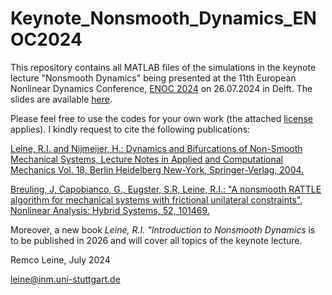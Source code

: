 # Keynote_Nonsmooth_Dynamics_ENOC2024

This repository contains all MATLAB files of the simulations in the keynote lecture "Nonsmooth Dynamics" being presented at the 11th European Nonlinear Dynamics Conference, [ENOC 2024](https://enoc24.dryfta.com/) on 26.07.2024 in Delft. The slides are available [here](https://github.com/rleine/Keynote_Nonsmooth_Dynamics_ENOC2024/blob/e18074d49e25af3a88f3b7d47dc301cd00f51257/Leine%20-%20Nonsmooth%20Dynamics%20-%20Keynote%20ENOC%202024.pdf).

Please feel free to use the codes for your own work (the attached [license](https://github.com/rleine/Keynote_Nonsmooth_Dynamics_ENOC2024/blob/main/license.txt) applies). I kindly request to cite the following publications:

[Leine, R.I. and Nijmeijer, H.: Dynamics and Bifurcations of Non-Smooth Mechanical Systems, 
Lecture Notes in Applied and Computational Mechanics Vol. 18, Berlin Heidelberg New-York, Springer-Verlag, 2004.](https://link.springer.com/book/10.1007/978-3-540-44398-8)

[Breuling, J, Capobianco, G., Eugster, S.R, Leine, R.I.: "A nonsmooth RATTLE algorithm for mechanical systems with frictional unilateral constraints", 
Nonlinear Analysis: Hybrid Systems, 52, 101469.](https://www.sciencedirect.com/science/article/pii/S1751570X24000062?via%3Dihub)

Moreover, a new book *Leine, R.I. "Introduction to Nonsmooth Dynamics* is to be published in 2026 and will cover all topics of the keynote lecture.

Remco Leine, July 2024

leine@inm.uni-stuttgart.de
